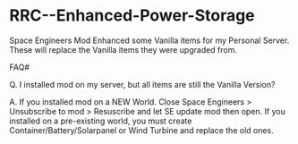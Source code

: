 # RRC--Enhanced-Power-Storage
Space Engineers Mod Enhanced some Vanilla items for my Personal Server. These will replace the Vanilla items they were upgraded from.

FAQ#

Q. I installed mod on my server, but all items are still the Vanilla Version?

A. If you installed mod on a NEW World. Close Space Engineers > Unsubscribe to mod > Resuscribe and let SE update mod then open. If you installed on a pre-existing world, you must create Container/Battery/Solarpanel or Wind Turbine and replace the old ones. 
